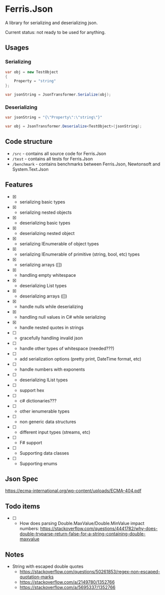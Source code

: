 # Ferris.Json

A library for serializing and deserializing json.

Current status: not ready to be used for anything.

## Usages

### Serializing
```csharp
var obj = new TestObject
{
    Property = "string"
};

var jsonString = JsonTransformer.Serialize(obj);
```

### Deserializing
```csharp
var jsonString = "{\"Property\":\"string\"}"

var obj = JsonTransformer.Deserialize<TestObject>(jsonString);
```

## Code structure

* `/src` - contains all source code for Ferris.Json
* `/test` - contains all tests for Ferris.Json
* `/benchmark` - contains benchmarks between Ferris.Json, Newtonsoft and System.Text.Json

## Features

- [x] - serializing basic types
- [x] - serializing nested objects
- [x] - deserializing basic types
- [x] - deserializing nested object
- [x] - serializing IEnumerable of object types
- [x] - serializing IEnumerable of primitive (string, bool, etc) types
- [x] - serializing arrays ([])
- [x] - handling empty whitespace
- [x] - deserializing List<T> types
- [x] - deserializing arrays ([])
- [x] - handle nulls while deserializing
- [x] - handling null values in C# while serializing
- [x] - handle nested quotes in strings
- [ ] - gracefully handling invalid json
- [ ] - handle other types of whitespace (needed???)
- [ ] - add serialization options (pretty print, DateTime format, etc)
- [ ] - handle numbers with exponents
- [ ] - deserializing IList<T> types
- [ ] - support hex
- [ ] - c# dictionaries???
- [ ] - other ienumerable types
- [ ] - non generic data structures
- [ ] - different input types (streams, etc)
- [ ] - F# support
- [ ] - Supporting data classes
- [ ] - Supporting enums

## Json Spec

https://ecma-international.org/wp-content/uploads/ECMA-404.pdf

## Todo items

- [ ] - How does parsing Double.MaxValue/Double.MinValue impact numbers: https://stackoverflow.com/questions/4441782/why-does-double-tryparse-return-false-for-a-string-containing-double-maxvalue

## Notes

* String with escaped double quotes 
  * https://stackoverflow.com/questions/50261853/regex-non-escaped-quotation-marks
  * https://stackoverflow.com/a/2149780/1352766
  * https://stackoverflow.com/a/5695337/1352766